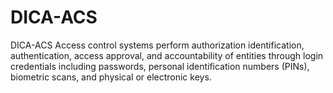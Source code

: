 # DICA-ACS
DICA-ACS Access control systems perform authorization identification, authentication, access approval, and accountability of entities through login credentials including passwords, personal identification numbers (PINs), biometric scans, and physical or electronic keys.
